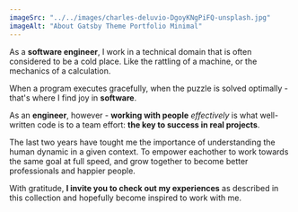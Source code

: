 ```yaml
---
imageSrc: "../../images/charles-deluvio-DgoyKNgPiFQ-unsplash.jpg"
imageAlt: "About Gatsby Theme Portfolio Minimal"
---
```


As a **software engineer**, I work in a technical domain that is often considered to be a cold place. Like the rattling of a machine, or the mechanics of a calculation.

When a program executes gracefully, when the puzzle is solved optimally - that's where I find joy in **software**.

As an **engineer**, however - **working with people** *effectively* is what well-written code is to a team effort: **the key to success in real projects**.

The last two years have tought me the importance of understanding the human dynamic in a given context. To empower eachother to work towards the same goal at full speed, and grow together to become better professionals and happier people.

With gratitude, **I invite you to check out my experiences** as described in this collection and hopefully become inspired to work with me.